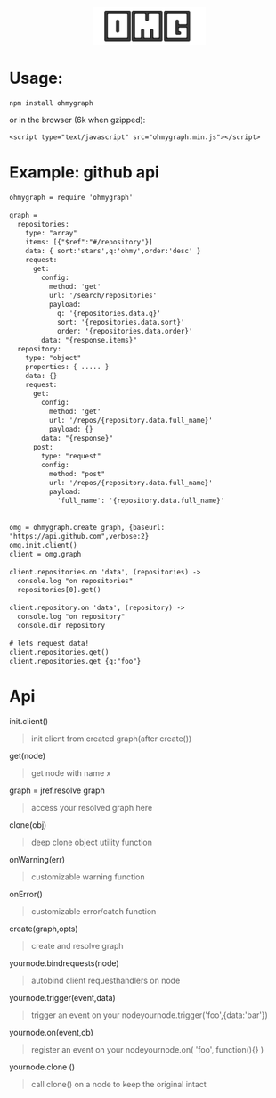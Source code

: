 <center><img src="https://raw.githubusercontent.com/coderofsalvation/ohmygraph/master/.npm/logo.png" width="40%"/></center>

# Usage:

    npm install ohmygraph

or in the browser (6k when gzipped):

    <script type="text/javascript" src="ohmygraph.min.js"></script> 

# Example: github api

    ohmygraph = require 'ohmygraph'

    graph =
      repositories:
        type: "array"
        items: [{"$ref":"#/repository"}]
        data: { sort:'stars',q:'ohmy',order:'desc' }
        request:
          get:
            config:
              method: 'get'
              url: '/search/repositories'
              payload:
                q: '{repositories.data.q}'
                sort: '{repositories.data.sort}'
                order: '{repositories.data.order}'
            data: "{response.items}"
      repository:
        type: "object"
        properties: { ..... }
        data: {}
        request:
          get:
            config:
              method: 'get'
              url: '/repos/{repository.data.full_name}'
              payload: {}
            data: "{response}"
          post:
            type: "request"
            config:
              method: "post"
              url: '/repos/{repository.data.full_name}'
              payload:
                'full_name': '{repository.data.full_name}'


    omg = ohmygraph.create graph, {baseurl: "https://api.github.com",verbose:2}
    omg.init.client()
    client = omg.graph

    client.repositories.on 'data', (repositories) ->
      console.log "on repositories"
      repositories[0].get()

    client.repository.on 'data', (repository) ->
      console.log "on repository"
      console.dir repository

    # lets request data!
    client.repositories.get()
    client.repositories.get {q:"foo"}

# Api 

init.client()
> init client from created graph(after create())

get(node)
> get node with name x

graph = jref.resolve graph
> access your resolved graph here

clone(obj)
> deep clone object utility function

onWarning(err)
> customizable warning function

onError()
> customizable error/catch function

create(graph,opts)
> create and resolve graph

yournode.bindrequests(node)
> autobind client requesthandlers on node

yournode.trigger(event,data)
> trigger an event on your nodeyournode.trigger('foo',{data:'bar'})

yournode.on(event,cb)
> register an event on your nodeyournode.on( 'foo', function(){} )

yournode.clone   ()
> call clone() on a node to keep the original intact 

